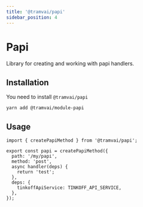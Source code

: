 ```yaml
---
title: '@tramvai/papi'
sidebar_position: 4
---
```


# Papi

Library for creating and working with papi handlers.

## Installation

You need to install `@tramvai/papi`

```bash
yarn add @tramvai/module-papi
```

## Usage

```tsx
import { createPapiMethod } from '@tramvai/papi';

export const papi = createPapiMethod({
  path: '/my/papi',
  method: 'post',
  async handler(deps) {
    return 'test';
  },
  deps: {
    tinkoffApiService: TINKOFF_API_SERVICE,
  },
});
```
